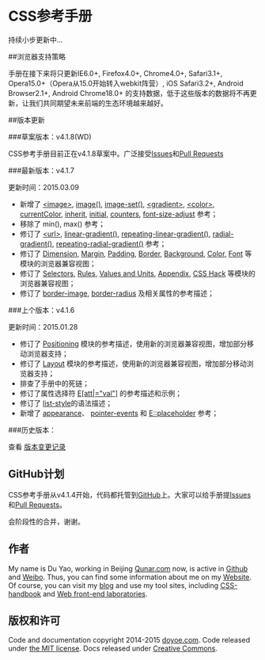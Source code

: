 CSS参考手册
==========

持续小步更新中...

##浏览器支持策略

手册在接下来将只更新IE6.0+, Firefox4.0+, Chrome4.0+, Safari3.1+, Opera15.0+（Opera从15.0开始转入webkit阵营）, iOS Safari3.2+, Android Browser2.1+, Android Chrome18.0+ 的支持数据，低于这些版本的数据将不再更新，让我们共同期望未来前端的生态环境越来越好。

##版本更新

###草案版本：v4.1.8(WD)

CSS参考手册目前正在v4.1.8草案中。广泛接受[Issues](https://github.com/doyoe/css-handbook/issues)和[Pull Requests](https://github.com/doyoe/css-handbook/pulls)

###最新版本：v4.1.7

更新时间：2015.03.09

* 新增了
[&lt;image&gt;](http://css.doyoe.com/values/image/image.htm),
[image()](http://css.doyoe.com/values/image/image().htm),
[image-set()](http://css.doyoe.com/values/image/image-set().htm),
[&lt;gradient&gt;](http://css.doyoe.com/values/image/gradient.htm),
[&lt;color&gt;](http://css.doyoe.com/values/color/color.htm),
[currentColor](http://css.doyoe.com/values/color/currentColor.htm),
[inherit](http://css.doyoe.com/values/textual/inherit.htm),
[initial](http://css.doyoe.com/values/textual/initial.htm),
[counters](http://css.doyoe.com/values/content/counters.htm),
[font-size-adjust](http://css.doyoe.com/properties/font/font-size-adjust.htm)
参考；
* 移除了 min(), max() 参考；
* 修订了
[&lt;url&gt;](http://css.doyoe.com/values/textual/url.htm),
[linear-gradient()](http://css.doyoe.com/values/image/linear-gradient().htm),
[repeating-linear-gradient()](http://css.doyoe.com/values/image/repeating-linear-gradient().htm),
[radial-gradient()](http://css.doyoe.com/values/image/radial-gradient().htm),
[repeating-radial-gradient()](http://css.doyoe.com/values/image/repeating-radial-gradient().htm)
参考；
* 修订了
[Dimension](http://css.doyoe.com/properties/dimension/index.htm),
[Margin](http://css.doyoe.com/properties/margin/index.htm),
[Padding](http://css.doyoe.com/properties/padding/index.htm),
[Border](http://css.doyoe.com/properties/border/index.htm),
[Background](http://css.doyoe.com/properties/background/index.htm),
[Color](http://css.doyoe.com/properties/color/index.htm),
[Font](http://css.doyoe.com/properties/font/index.htm)
等模块的浏览器兼容视图；
* 修订了
[Selectors](http://css.doyoe.com/selectors/index.htm),
[Rules](http://css.doyoe.com/rules/index.htm),
[Values and Units](http://css.doyoe.com/values/index.htm),
[Appendix](http://css.doyoe.com/appendix/index.htm),
[CSS Hack](http://css.doyoe.com/hack/index.htm)
等模块的浏览器兼容视图；
* 修订了
[border-image](http://css.doyoe.com/properties/border/border-image.htm),
[border-radius](http://css.doyoe.com/properties/border/border-radius.htm)
及相关属性的参考描述；

###上个版本：v4.1.6

更新时间：2015.01.28

* 修订了 [Positioning](http://css.doyoe.com/properties/positioning/index.htm) 模块的参考描述，使用新的浏览器兼容视图，增加部分移动浏览器支持；
* 修订了 [Layout](http://css.doyoe.com/properties/layout/index.htm) 模块的参考描述，使用新的浏览器兼容视图，增加部分移动浏览器支持；
* 排查了手册中的死链；
* 修订了属性选择符 [E[att|="val"]](http://css.doyoe.com/selectors/attribute/att7.htm) 的参考描述和示例；
* 修订了 [list-style](http://css.doyoe.com/properties/list/list-style.htm)的语法描述；
* 新增了 [appearance](http://css.doyoe.com/properties/user-interface/appearance.htm)、 [pointer-events](http://css.doyoe.com/properties/user-interface/pointer-events.htm) 和 [E::placeholder](http://css.doyoe.com/selectors/pseudo-element/placeholder.htm) 参考；

###历史版本：

查看 [版本变更记录](http://css.doyoe.com/introduction/change-list.htm)

## GitHub计划

CSS参考手册从v4.1.4开始，代码都托管到[GitHub](https://github.com/doyoe/css-handbook)上。大家可以给手册提[Issues](https://github.com/doyoe/css-handbook/issues)和[Pull Requests](https://github.com/doyoe/css-handbook/pulls)。

会阶段性的合并，谢谢。

## 作者

My name is Du Yao, working in Beijing [Qunar.com](http://www.qunar.com) now, is active in [Github](https://github.com/doyoe) and [Weibo](http://weibo.com/doyoe). Thus, you can find some information about me on my [Website](http://www.doyoe.com). Of course, you can visit my [blog](http://blog.doyoe.com) and use my tool sites, including [CSS-handbook](http://css.doyoe.com) and [Web front-end laboratories](http://demo.doyoe.com).

## 版权和许可

Code and documentation copyright 2014-2015 [doyoe.com](http://www.doyoe.com). Code released under [the MIT license](http://opensource.org/licenses/MIT). Docs released under [Creative Commons](http://creativecommons.org/licenses/by/4.0/).

<!--
## 构建工具安装与使用

1. 安装[Node.js](http://nodejs.org/download/)，安装后可能需要重启电脑
1. 命令行运行`npm install -g gulp `
1. 将安装源设置为中国地区，否则会很慢 `npm config set registry http://registry.cnpmjs.org/ --global`
1. 项目根目录运行`npm install`

### 编译chm

1. windows下安装[HTML Help Workshop](http://download.microsoft.com/download/0/A/9/0A939EF6-E31C-430F-A3DF-DFAE7960D564/htmlhelp.exe)
1. 在项目根目录运行`gulp chm`命令

如果编译失败，请尝试拷贝`hhc.exe`到项目目录下

### 代码错误检查

在项目根目录运行`gulp htm`命令，将会检查所有html文件的代码合法性
-->